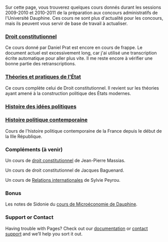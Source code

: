 Sur cette page, vous trouverez quelques cours donnés durant les sessions 2009-2010 et 2010-2011 de la préparation aux concours administratifs de l'Université Dauphine. Ces cours ne sont plus d'actualité pour les concours, mais ils peuvent vous servir de base de travail à actualiser.

### [Droit constitutionnel](https://blor-study.github.io/PCA/Droit-constitutionnel.pdf)

Ce cours donné par Daniel Prat est encore en cours de frappe. Le document actuel est excessivement long, car j'ai utilisé une transcription écrite automatique pour aller plus vite. Il me reste encore à vérifier une bonne partie des retranscriptions.


### [Théories et pratiques de l'État](https://blor-study.github.io/PCA/Théorie-et-pratique-État.pdf)

Ce cours complète celui de Droit constitutionnel. Il revient sur les théories ayant amené à la construction politique des États modernes.


### [Histoire des idées politiques](https://blor-study.github.io/PCA/Histoire-des-idées-politiques.pdf)

### [Histoire politique contemporaine](https://blor-study.github.io/PCA/Histoire-politique-contemporaine.pdf)

Cours de l'histoire politique contemporaine de la France depuis le début de la IIIe République.


### Compléments (à venir)

Un cours de [droit constitutionnel](https://blor-study.github.io/Droit/Droit-constitutionnel_(niveau_L1_-_Jean-Pierre_Massias).pdf) de Jean-Pierre Massias.

Un cours de droit constitutionnel de Jacques Baguenard.

Un cours de [Relations internationales](https://blor-study.github.io/Droit/Relations-internationales_(Sylvie_Peyrou-Bartoll).pdf) de Sylvie Peyrou.


### Bonus

Les notes de Sidonie du [cours de Microéconomie de Dauphine](https://blor-study.github.io/PCA/LOREZ_Benjamin002.zip).


### Support or Contact

Having trouble with Pages? Check out our [documentation](https://docs.github.com/categories/github-pages-basics/) or [contact support](https://support.github.com/contact) and we’ll help you sort it out.
